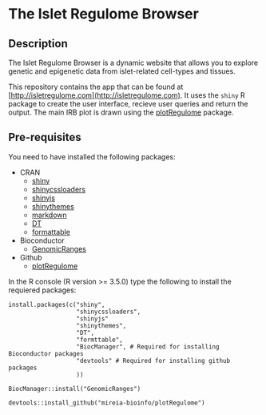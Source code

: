 # The Islet Regulome Browser

## Description
The Islet Regulome Browser is a dynamic website that allows you to explore genetic and epigenetic data from islet-related cell-types and tissues.

This repository contains the app that can be found at [http://isletregulome.com](http://isletregulome.com). It uses the `shiny` R package to create the user interface, recieve user queries and return the output. The main IRB plot is drawn using the [plotRegulome](https://github.com/mireia-bioinfo/plotRegulome) package.

## Pre-requisites
You need to have installed the following packages:

- CRAN
    - [shiny](https://CRAN.R-project.org/package=shiny)
    - [shinycssloaders](https://CRAN.R-project.org/package=shinycssloaders)
    - [shinyjs](https://deanattali.com/shinyjs/)
    - [shinythemes](https://CRAN.R-project.org/package=shinythemes)
    - [markdown](https://CRAN.R-project.org/package=markdown)
    - [DT](https://CRAN.R-project.org/package=DT)
    - [formattable](https://CRAN.R-project.org/package=formattable)
- Bioconductor
    - [GenomicRanges](https://bioconductor.org/packages/release/bioc/html/GenomicRanges.html)
- Github
    - [plotRegulome](https://github.com/mireia-bioinfo/plotRegulome)
    
In the R console (R version >= 3.5.0) type the following to install the requiered packages:

```
install.packages(c("shiny",
                   "shinycssloaders",
                   "shinyjs"
                   "shinythemes",
                   "DT",
                   "formttable",
                   "BiocManager", # Required for installing Bioconductor packages
                   "devtools" # Required for installing github packages
                   )) 

BiocManager::install("GenomicRanges")

devtools::install_github("mireia-bioinfo/plotRegulome")
```


